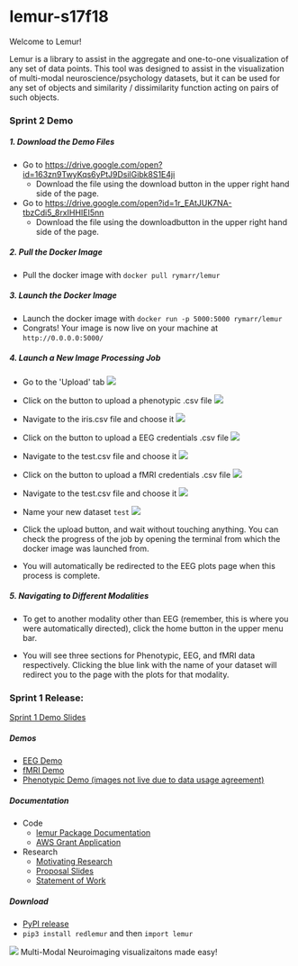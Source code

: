 # lemur-s17f18

Welcome to Lemur!

Lemur is a library to assist in the aggregate and one-to-one visualization of any set of data points. This tool was designed to assist in the visualization of multi-modal neuroscience/psychology datasets, but it can be used for any set of objects and similarity / dissimilarity function acting on pairs of such objects.

### Sprint 2 Demo

##### 1. Download the Demo Files
* Go to https://drive.google.com/open?id=163zn9TwyKqs6yPtJ9DsilGibk8S1E4ji
  * Download the file using the download button in the upper right hand side of the page.
* Go to https://drive.google.com/open?id=1r_EAtJUK7NA-tbzCdi5_8rxIHHIEI5nn
  * Download the file using the downloadbutton in the upper right hand side of the page.

##### 2. Pull the Docker Image
* Pull the docker image with `docker pull rymarr/lemur`

##### 3. Launch the Docker Image
* Launch the docker image with `docker run -p 5000:5000 rymarr/lemur`
* Congrats! Your image is now live on your machine at `http://0.0.0.0:5000/`

##### 4. Launch a New Image Processing Job
* Go to the 'Upload' tab
![](https://user-images.githubusercontent.com/10272301/34256327-cafa91ca-e622-11e7-90be-1f4c228bc996.png)

* Click on the button to upload a phenotypic .csv file
![](https://user-images.githubusercontent.com/10272301/34256328-cb0ad42c-e622-11e7-93b3-709f772c9fb0.png)

* Navigate to the iris.csv file and choose it
![](https://user-images.githubusercontent.com/10272301/34256329-cb183342-e622-11e7-9fd6-68ceeea0b4d3.png)

* Click on the button to upload a EEG credentials .csv file
![](https://user-images.githubusercontent.com/10272301/34256330-cb2663ae-e622-11e7-99a6-831caf415219.png)

* Navigate to the test.csv file and choose it
![](https://user-images.githubusercontent.com/10272301/34256331-cb359766-e622-11e7-8481-85b32563a26f.png)

* Click on the button to upload a fMRI credentials .csv file
![](https://user-images.githubusercontent.com/10272301/34256332-cb438fc4-e622-11e7-88fd-6a878d973cb5.png)

* Navigate to the test.csv file and choose it
![](https://user-images.githubusercontent.com/10272301/34256333-cb511a68-e622-11e7-97a1-51c80faf7e4d.png)

* Name your new dataset `test`
![](https://user-images.githubusercontent.com/10272301/34256334-cb60425e-e622-11e7-8a5e-daa2fefa0dd5.png)

* Click the upload button, and wait without touching anything. You can check the progress of the job by opening the terminal from which the docker image was launched from.

* You will automatically be redirected to the EEG plots page when this process is complete.

##### 5. Navigating to Different Modalities
* To get to another modality other than EEG (remember, this is where you were automatically directed), click the home button in the upper menu bar.

* You will see three sections for Phenotypic, EEG, and fMRI data respectively. Clicking the blue link with the name of your dataset will redirect you to the page with the plots for that modality.


### Sprint 1 Release:
[Sprint 1 Demo Slides](https://docs.google.com/presentation/d/1WhvT_KDLle6KnK6QdVPW1PvJf-FzisBHaIJUEnq5vf0/edit?usp=sharing)

##### Demos
* [EEG Demo](https://nbviewer.jupyter.org/github/NeuroDataDesign/lemur-f17s18/blob/master/docs/notebooks/rmarren1/Lemur%20EEG.ipynb)
* [fMRI Demo](https://nbviewer.jupyter.org/github/NeuroDataDesign/lemur-f17s18/blob/master/docs/notebooks/rmarren1/Lemur%20fMRI.ipynb)
* [Phenotypic Demo (images not live due to data usage agreement)](https://github.com/NeuroDataDesign/lemur-f17s18/blob/master/docs/notebooks/rmarren1/Lemur%20Phenotypic.ipynb)

##### Documentation
* Code
  * [lemur Package Documentation](https://neurodatadesign.github.io/lemur-f17s18/)
  * [AWS Grant Application](https://github.com/NeuroDataDesign/lemur-f17s18/blob/master/docs/group/proposal/Multi-Modal%20Brain%20Visualizations.pdf)
* Research
  * [Motivating Research](https://github.com/NeuroDataDesign/lemur-f17s18/blob/master/docs/group/proposal/Literature%20Scoping.pdf)
  * [Proposal Slides](https://github.com/NeuroDataDesign/lemur-f17s18/blob/master/docs/group/proposal/proposal.pdf)
  * [Statement of Work](https://github.com/NeuroDataDesign/lemur-f17s18/blob/master/docs/group/proposal/sow.md)

##### Download
* [PyPI release](https://pypi.python.org/pypi/redlemur)
* `pip3 install redlemur` and then `import lemur`

![](https://user-images.githubusercontent.com/10272301/32417867-a9e85e72-c22d-11e7-9f56-9f1dd2b062c0.png)
Multi-Modal Neuroimaging visualizaitons made easy!
